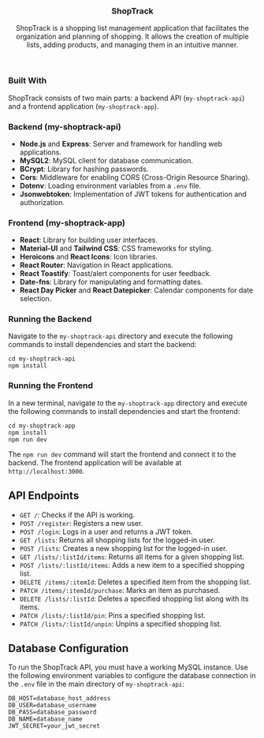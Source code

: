 <div align="center">
  <h3 align="center">ShopTrack</h3>

  <p align="center">
   ShopTrack is a shopping list management application that facilitates the organization and planning of shopping. It allows the creation of multiple lists, adding products, and managing them in an intuitive manner.
</div>

</br>

### Built With

ShopTrack consists of two main parts: a backend API (`my-shoptrack-api`) and a frontend application (`my-shoptrack-app`).

### Backend (my-shoptrack-api)

- **Node.js** and **Express**: Server and framework for handling web applications.
- **MySQL2**: MySQL client for database communication.
- **BCrypt**: Library for hashing passwords.
- **Cors**: Middleware for enabling CORS (Cross-Origin Resource Sharing).
- **Dotenv**: Loading environment variables from a `.env` file.
- **Jsonwebtoken**: Implementation of JWT tokens for authentication and authorization.

### Frontend (my-shoptrack-app)

- **React**: Library for building user interfaces.
- **Material-UI** and **Tailwind CSS**: CSS frameworks for styling.
- **Heroicons** and **React Icons**: Icon libraries.
- **React Router**: Navigation in React applications.
- **React Toastify**: Toast/alert components for user feedback.
- **Date-fns**: Library for manipulating and formatting dates.
- **React Day Picker** and **React Datepicker**: Calendar components for date selection.

### Running the Backend

   Navigate to the `my-shoptrack-api` directory and execute the following commands to install dependencies and start the backend:

    cd my-shoptrack-api
    npm install
    
### Running the Frontend

   In a new terminal, navigate to the `my-shoptrack-app` directory and execute the following commands to install dependencies and start the frontend:

    cd my-shoptrack-app
    npm install
    npm run dev

   The `npm run dev` command will start the frontend and connect it to the backend. The frontend application will be available at `http://localhost:3000`.

## API Endpoints

- `GET /`: Checks if the API is working.
- `POST /register`: Registers a new user.
- `POST /login`: Logs in a user and returns a JWT token.
- `GET /lists`: Returns all shopping lists for the logged-in user.
- `POST /lists`: Creates a new shopping list for the logged-in user.
- `GET /lists/:listId/items`: Returns all items for a given shopping list.
- `POST /lists/:listId/items`: Adds a new item to a specified shopping list.
- `DELETE /items/:itemId`: Deletes a specified item from the shopping list.
- `PATCH /items/:itemId/purchase`: Marks an item as purchased.
- `DELETE /lists/:listId`: Deletes a specified shopping list along with its items.
- `PATCH /lists/:listId/pin`: Pins a specified shopping list.
- `PATCH /lists/:listId/unpin`: Unpins a specified shopping list.

## Database Configuration

To run the ShopTrack API, you must have a working MySQL instance. Use the following environment variables to configure the database connection in the `.env` file in the main directory of `my-shoptrack-api`:

```plaintext
DB_HOST=database_host_address
DB_USER=database_username
DB_PASS=database_password
DB_NAME=database_name
JWT_SECRET=your_jwt_secret

